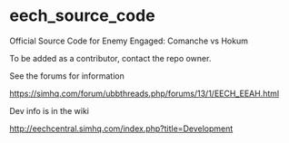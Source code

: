 # eech_source_code
Official Source Code for Enemy Engaged: Comanche vs Hokum

To be added as a contributor, contact the repo owner.

See the forums for information

https://simhq.com/forum/ubbthreads.php/forums/13/1/EECH_EEAH.html

Dev info is in the wiki

http://eechcentral.simhq.com/index.php?title=Development
